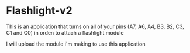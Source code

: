 # Flashlight-v2
This is an application that turns on all of your pins (A7, A6, A4, B3, B2, C3, C1 and C0) in orden to attach a flashlight module

I will upload the module i'm making to use this application